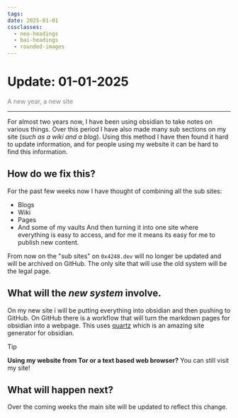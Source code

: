 ```yaml
---
tags: 
date: 2025-01-01
cssclasses:
  - neo-headings
  - bai-headings
  - rounded-images
---
```

# Update: 01-01-2025
<p class="text-center" style="margin:0;color:gray;">A new year, a new site</p>

***
For almost two years now, I have been using obsidian to take notes on various things. Over this period I have also made many sub sections on my site (*such as a wiki and a blog*). Using this method I have then found it hard to update information, and for people using my website it can be hard to find this information. 
## How do we fix this?
For the past few weeks now I have thought of combining all the sub sites:
- Blogs
- Wiki
- Pages
- And some of my vaults
And then turning it into one site where everything is easy to access, and for me it means its easy for me to publish new content. 

From now on the "sub sites" on `0x4248.dev` will no longer be updated and will be archived on GitHub. The only site that will use the old system will be the legal page.
## What will the *new system* involve.
On my new site i will be putting everything into obsidian and then pushing to GitHub. On GitHub there is a workflow that will turn the markdown pages for obsidian into a webpage. This uses [quartz](https://quartz.jzhao.xyz/) which is an amazing site generator for obsidian.

>[!tip] 
> **Using my website from Tor or a text based web browser?**
> You can still visit my site!
## What will happen next?
Over the coming weeks the main site will be updated to reflect this change.